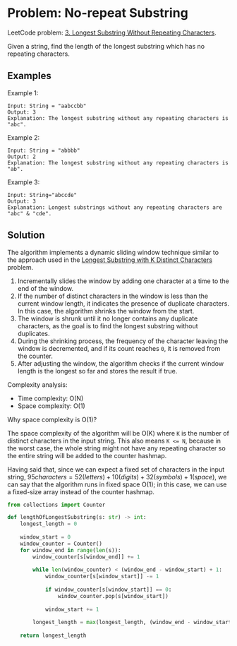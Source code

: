 # Problem: No-repeat Substring

LeetCode problem: [3. Longest Substring Without Repeating Characters](https://leetcode.com/problems/longest-substring-without-repeating-characters/).

Given a string, find the length of the longest substring which has no repeating characters.

## Examples

Example 1:

```plaintext
Input: String = "aabccbb"
Output: 3
Explanation: The longest substring without any repeating characters is "abc".
```

Example 2:

```plaintext
Input: String = "abbbb"
Output: 2
Explanation: The longest substring without any repeating characters is "ab".
```

Example 3:

```plaintext
Input: String="abccde"
Output: 3
Explanation: Longest substrings without any repeating characters are "abc" & "cde".
```

## Solution

The algorithm implements a dynamic sliding window technique similar to the approach used in the [Longest Substring with K Distinct Characters](./03-longest-substring-with-k-distinct-characters.md) problem.

1. Incrementally slides the window by adding one character at a time to the end of the window.
2. If the number of distinct characters in the window is less than the current window length, it indicates the presence of duplicate characters. In this case, the algorithm shrinks the window from the start.
3. The window is shrunk until it no longer contains any duplicate characters, as the goal is to find the longest substring without duplicates.
4. During the shrinking process, the frequency of the character leaving the window is decremented, and if its count reaches `0`, it is removed from the counter.
5. After adjusting the window, the algorithm checks if the current window length is the longest so far and stores the result if true.

Complexity analysis:

- Time complexity: O(N)
- Space complexity: O(1)

Why space complexity is O(1)?

The space complexity of the algorithm will be O(K) where `K` is the number of distinct characters in the input string. This also means `K <= N`, because in the worst case, the whole string might not have any repeating character so the entire string will be added to the counter hashmap.

Having said that, since we can expect a fixed set of characters in the input string, $95 characters = 52 (letters) + 10 (digits) + 32 (symbols) + 1 (space)$, we can say that the algorithm runs in fixed space O(1); in this case, we can use a fixed-size array instead of the counter hashmap.

```python
from collections import Counter

def lengthOfLongestSubstring(s: str) -> int:
    longest_length = 0
    
    window_start = 0
    window_counter = Counter()
    for window_end in range(len(s)):
        window_counter[s[window_end]] += 1
        
        while len(window_counter) < (window_end - window_start) + 1:
            window_counter[s[window_start]] -= 1
            
            if window_counter[s[window_start]] == 0:
                window_counter.pop(s[window_start])
        
            window_start += 1
        
        longest_length = max(longest_length, (window_end - window_start) + 1)
        
    return longest_length
```
